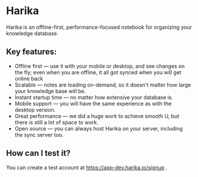 # Harika

Harika is an offline-first, performance-focused notebook for organizing your knowledge database.

## Key features:

- Offline first — use it with your mobile or desktop, and see changes on the fly; even when you are offline, it all got synced when you will get online back
- Scalable — notes are loading on-demand, so it doesn't matter how large your knowledge base will be.
- Instant startup time — no matter how extensive your database is.
- Mobile support — you will have the same experience as with the desktop version.
- Great performance — we did a huge work to achieve smooth U, but there is still a lot of space to work.
- Open source — you can always host Harika on your server, including the sync server too.

## How can I test it?

You can create a test account at https://app-dev.harika.io/signup .
